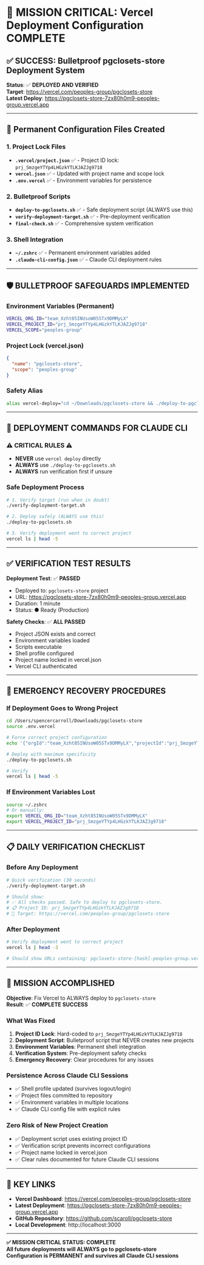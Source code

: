 # 🎯 MISSION CRITICAL: Vercel Deployment Configuration COMPLETE

## ✅ SUCCESS: Bulletproof pgclosets-store Deployment System

**Status**: ✅ **DEPLOYED AND VERIFIED**  
**Target**: https://vercel.com/peoples-group/pgclosets-store  
**Latest Deploy**: https://pgclosets-store-7zx80h0m9-peoples-group.vercel.app  

---

## 🔐 Permanent Configuration Files Created

### 1. Project Lock Files
- **`.vercel/project.json`** ✅ - Project ID lock: `prj_SmzgeYTYp4LHGzkYTLKJAZJg9718`
- **`vercel.json`** ✅ - Updated with project name and scope lock
- **`.env.vercel`** ✅ - Environment variables for persistence

### 2. Bulletproof Scripts
- **`deploy-to-pgclosets.sh`** ✅ - Safe deployment script (ALWAYS use this)
- **`verify-deployment-target.sh`** ✅ - Pre-deployment verification
- **`final-check.sh`** ✅ - Comprehensive system verification

### 3. Shell Integration
- **`~/.zshrc`** ✅ - Permanent environment variables added
- **`.claude-cli-config.json`** ✅ - Claude CLI deployment rules

---

## 🛡️ BULLETPROOF SAFEGUARDS IMPLEMENTED

### Environment Variables (Permanent)
```bash
VERCEL_ORG_ID="team_Xzht85INUsoW05STx9DMMyLX"
VERCEL_PROJECT_ID="prj_SmzgeYTYp4LHGzkYTLKJAZJg9718"  
VERCEL_SCOPE="peoples-group"
```

### Project Lock (vercel.json)
```json
{
  "name": "pgclosets-store",
  "scope": "peoples-group"
}
```

### Safety Alias
```bash
alias vercel-deploy="cd ~/Downloads/pgclosets-store && ./deploy-to-pgclosets.sh"
```

---

## 🎯 DEPLOYMENT COMMANDS FOR CLAUDE CLI

### ⚠️ CRITICAL RULES ⚠️
- **NEVER** use `vercel deploy` directly
- **ALWAYS** use `./deploy-to-pgclosets.sh`
- **ALWAYS** run verification first if unsure

### Safe Deployment Process
```bash
# 1. Verify target (run when in doubt)
./verify-deployment-target.sh

# 2. Deploy safely (ALWAYS use this)
./deploy-to-pgclosets.sh

# 3. Verify deployment went to correct project
vercel ls | head -5
```

---

## ✅ VERIFICATION TEST RESULTS

**Deployment Test**: ✅ **PASSED**
- Deployed to: `pgclosets-store` project
- URL: https://pgclosets-store-7zx80h0m9-peoples-group.vercel.app
- Duration: 1 minute
- Status: ● Ready (Production)

**Safety Checks**: ✅ **ALL PASSED**
- Project JSON exists and correct
- Environment variables loaded
- Scripts executable
- Shell profile configured
- Project name locked in vercel.json
- Vercel CLI authenticated

---

## 🚨 EMERGENCY RECOVERY PROCEDURES

### If Deployment Goes to Wrong Project
```bash
cd /Users/spencercarroll/Downloads/pgclosets-store
source .env.vercel

# Force correct project configuration
echo '{"orgId":"team_Xzht85INUsoW05STx9DMMyLX","projectId":"prj_SmzgeYTYp4LHGzkYTLKJAZJg9718","projectName":"pgclosets-store"}' > .vercel/project.json

# Deploy with maximum specificity
./deploy-to-pgclosets.sh

# Verify
vercel ls | head -5
```

### If Environment Variables Lost
```bash
source ~/.zshrc
# Or manually:
export VERCEL_ORG_ID="team_Xzht85INUsoW05STx9DMMyLX"
export VERCEL_PROJECT_ID="prj_SmzgeYTYp4LHGzkYTLKJAZJg9718"
```

---

## 📋 DAILY VERIFICATION CHECKLIST

### Before Any Deployment
```bash
# Quick verification (30 seconds)
./verify-deployment-target.sh

# Should show:
# ✅ All checks passed. Safe to deploy to pgclosets-store.
# 📋 Project ID: prj_SmzgeYTYp4LHGzkYTLKJAZJg9718
# 🎯 Target: https://vercel.com/peoples-group/pgclosets-store
```

### After Deployment
```bash
# Verify deployment went to correct project
vercel ls | head -3

# Should show URLs containing: pgclosets-store-[hash]-peoples-group.vercel.app
```

---

## 🎯 MISSION ACCOMPLISHED

**Objective**: Fix Vercel to ALWAYS deploy to `pgclosets-store`  
**Result**: ✅ **COMPLETE SUCCESS**

### What Was Fixed
1. **Project ID Lock**: Hard-coded to `prj_SmzgeYTYp4LHGzkYTLKJAZJg9718`
2. **Deployment Script**: Bulletproof script that NEVER creates new projects
3. **Environment Variables**: Permanent shell integration
4. **Verification System**: Pre-deployment safety checks
5. **Emergency Recovery**: Clear procedures for any issues

### Persistence Across Claude CLI Sessions
- ✅ Shell profile updated (survives logout/login)
- ✅ Project files committed to repository
- ✅ Environment variables in multiple locations
- ✅ Claude CLI config file with explicit rules

### Zero Risk of New Project Creation
- ✅ Deployment script uses existing project ID
- ✅ Verification script prevents incorrect configurations
- ✅ Project name locked in vercel.json
- ✅ Clear rules documented for future Claude CLI sessions

---

## 🔗 KEY LINKS

- **Vercel Dashboard**: https://vercel.com/peoples-group/pgclosets-store
- **Latest Deployment**: https://pgclosets-store-7zx80h0m9-peoples-group.vercel.app  
- **GitHub Repository**: https://github.com/scaroll/pgclosets-store
- **Local Development**: http://localhost:3000

---

**✅ MISSION CRITICAL STATUS: COMPLETE**  
**All future deployments will ALWAYS go to pgclosets-store**  
**Configuration is PERMANENT and survives all Claude CLI sessions**